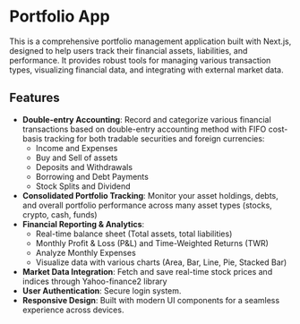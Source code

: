 # Portfolio App

This is a comprehensive portfolio management application built with Next.js, designed to help users track their financial assets, liabilities, and performance. It provides robust tools for managing various transaction types, visualizing financial data, and integrating with external market data.

## Features

- **Double-entry Accounting**: Record and categorize various financial transactions based on double-entry accounting method with FIFO cost-basis tracking for both tradable securities and foreign currencies:
    - Income and Expenses
    - Buy and Sell of assets
    - Deposits and Withdrawals
    - Borrowing and Debt Payments
    - Stock Splits and Dividend
- **Consolidated Portfolio Tracking**: Monitor your asset holdings, debts, and overall portfolio performance across many asset types (stocks, crypto, cash, funds)
- **Financial Reporting & Analytics**:
    - Real-time balance sheet (Total assets, total liabilities)
    - Monthly Profit & Loss (P&L) and Time-Weighted Returns (TWR)
    - Analyze Monthly Expenses
    - Visualize data with various charts (Area, Bar, Line, Pie, Stacked Bar)
- **Market Data Integration**: Fetch and save real-time stock prices and indices through Yahoo-finance2 library
- **User Authentication**: Secure login system.
- **Responsive Design**: Built with modern UI components for a seamless experience across devices.
